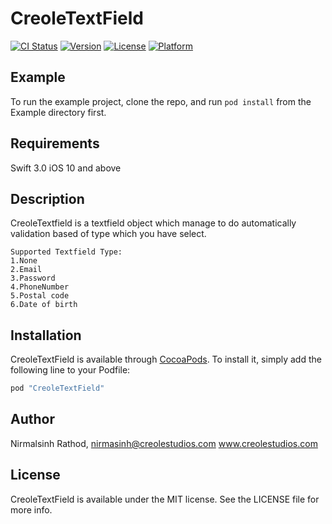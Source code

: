 # CreoleTextField

[![CI Status](http://img.shields.io/travis/Nirmalsinh07/CreoleTextField.svg?style=flat)](https://travis-ci.org/Nirmalsinh07/CreoleTextField)
[![Version](https://img.shields.io/cocoapods/v/CreoleTextField.svg?style=flat)](http://cocoapods.org/pods/CreoleTextField)
[![License](https://img.shields.io/cocoapods/l/CreoleTextField.svg?style=flat)](http://cocoapods.org/pods/CreoleTextField)
[![Platform](https://img.shields.io/cocoapods/p/CreoleTextField.svg?style=flat)](http://cocoapods.org/pods/CreoleTextField)

## Example

To run the example project, clone the repo, and run `pod install` from the Example directory first.

## Requirements

Swift 3.0 
iOS 10 and above

## Description

CreoleTextfield is a textfield object which manage to do automatically validation based of type which you have select.

    Supported Textfield Type:
    1.None
    2.Email
    3.Password
    4.PhoneNumber
    5.Postal code
    6.Date of birth

## Installation

CreoleTextField is available through [CocoaPods](http://cocoapods.org). To install
it, simply add the following line to your Podfile:

```ruby
pod "CreoleTextField"
```

## Author

Nirmalsinh Rathod, 
nirmasinh@creolestudios.com
www.creolestudios.com

## License

CreoleTextField is available under the MIT license. See the LICENSE file for more info.
